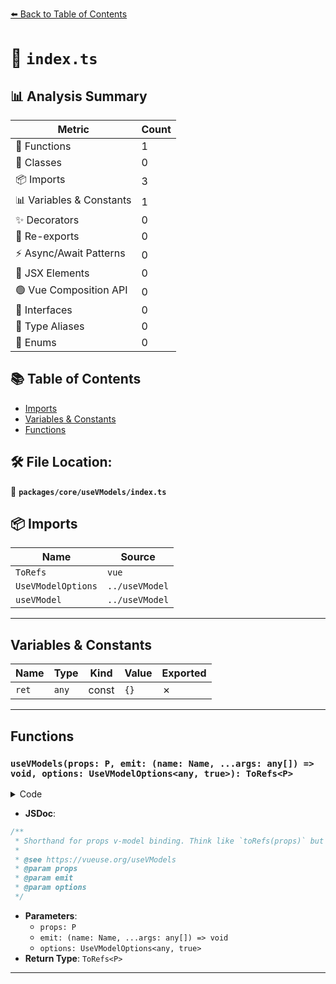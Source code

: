 [⬅️ Back to Table of Contents](../../../index.md)

# 📄 `index.ts`

## 📊 Analysis Summary

| Metric | Count |
|--------|-------|
| 🔧 Functions | 1 |
| 🧱 Classes | 0 |
| 📦 Imports | 3 |
| 📊 Variables & Constants | 1 |
| ✨ Decorators | 0 |
| 🔄 Re-exports | 0 |
| ⚡ Async/Await Patterns | 0 |
| 💠 JSX Elements | 0 |
| 🟢 Vue Composition API | 0 |
| 📐 Interfaces | 0 |
| 📑 Type Aliases | 0 |
| 🎯 Enums | 0 |

## 📚 Table of Contents

- [Imports](#imports)
- [Variables & Constants](#variables-constants)
- [Functions](#functions)

## 🛠️ File Location:
📂 **`packages/core/useVModels/index.ts`**

## 📦 Imports

| Name | Source |
|------|--------|
| `ToRefs` | `vue` |
| `UseVModelOptions` | `../useVModel` |
| `useVModel` | `../useVModel` |


---

## Variables & Constants

| Name | Type | Kind | Value | Exported |
|------|------|------|-------|----------|
| `ret` | `any` | const | `{}` | ✗ |


---

## Functions

### `useVModels(props: P, emit: (name: Name, ...args: any[]) => void, options: UseVModelOptions<any, true>): ToRefs<P>`

<details><summary>Code</summary>

```ts
export function useVModels<P extends object, Name extends string>(
  props: P,
  emit?: (name: Name, ...args: any[]) => void,
  options?: UseVModelOptions<any, true>,
): ToRefs<P>
```
</details>

- **JSDoc**:
```ts
/**
 * Shorthand for props v-model binding. Think like `toRefs(props)` but changes will also emit out.
 *
 * @see https://vueuse.org/useVModels
 * @param props
 * @param emit
 * @param options
 */
```

- **Parameters**:
  - `props: P`
  - `emit: (name: Name, ...args: any[]) => void`
  - `options: UseVModelOptions<any, true>`
- **Return Type**: `ToRefs<P>`

---